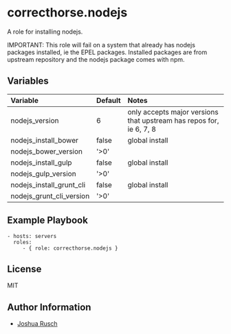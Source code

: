 correcthorse.nodejs
=========

A role for installing nodejs.

IMPORTANT: This role will fail on a system that already has nodejs packages installed, ie the EPEL packages. Installed packages are from upstream repository and the nodejs package comes with npm.

Variables
---------

| Variable			| Default			| Notes				|
| :---				| :---				| :---				|
| nodejs_version          | 6           | only accepts major versions that upstream has repos for, ie 6, 7, 8 |
| nodejs_install_bower		| false				| global install		|
| nodejs_bower_version		| '>0'				| 	 			|
| nodejs_install_gulp		| false				| global install		|
| nodejs_gulp_version		| '>0'				| 	 			|
| nodejs_install_grunt_cli	| false				| global install		|
| nodejs_grunt_cli_version	| '>0'				| 	 			|

Example Playbook
----------------

    - hosts: servers
      roles:
         - { role: correcthorse.nodejs }

License
-------

MIT

Author Information
------------------

* [Joshua Rusch](https://correct.horse/)
